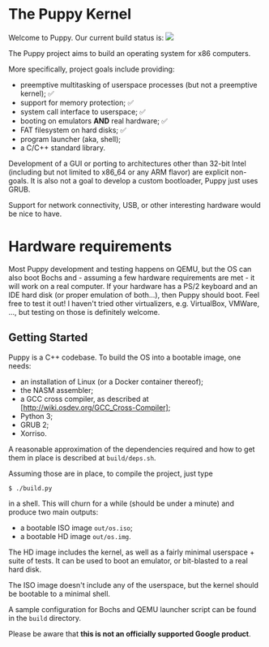 # The Puppy Kernel

Welcome to Puppy. Our current build status is: [![](https://travis-ci.org/egranata/puppy.svg?branch=master)](https://travis-ci.org/egranata/puppy)

The Puppy project aims to build an operating system for x86 computers.

More specifically, project goals include providing:

- preemptive multitasking of userspace processes (but not a preemptive kernel); ✅
- support for memory protection; ✅
- system call interface to userspace; ✅
- booting on emulators **AND** real hardware; ✅
- FAT filesystem on hard disks; ✅
- program launcher (aka, shell);
- a C/C++ standard library.

Development of a GUI or porting to architectures other than 32-bit Intel (including but not limited to x86_64 or any ARM flavor) are explicit non-goals. It is also not a goal to develop a custom bootloader, Puppy just uses GRUB.

Support for network connectivity, USB, or other interesting hardware would be nice to have.

# Hardware requirements

Most Puppy development and testing happens on QEMU, but the OS can also boot Bochs and - assuming a few hardware requirements are met - it will work on a real computer. If your hardware has a PS/2 keyboard and an IDE hard disk (or proper emulation of both...), then Puppy should boot. Feel free to test it out! I haven't tried other virtualizers, e.g. VirtualBox, VMWare, ..., but testing on those is definitely welcome.

## Getting Started

Puppy is a C++ codebase. To build the OS into a bootable image, one needs:
- an installation of Linux (or a Docker container thereof);
- the NASM assembler;
- a GCC cross compiler, as described at [http://wiki.osdev.org/GCC_Cross-Compiler];
- Python 3;
- GRUB 2;
- Xorriso.

A reasonable approximation of the dependencies required and how to get them in place is described at `build/deps.sh`.

Assuming those are in place, to compile the project, just type

```
$ ./build.py
```

in a shell. This will churn for a while (should be under a minute) and produce two main outputs:
- a bootable ISO image `out/os.iso`;
- a bootable HD image `out/os.img`.

The HD image includes the kernel, as well as a fairly minimal userspace + suite of tests. It can be used to boot an emulator, or bit-blasted to a real hard disk.

The ISO image doesn't include any of the userspace, but the kernel should be bootable to a minimal shell.

A sample configuration for Bochs and QEMU launcher script can be found in the `build` directory.

Please be aware that **this is not an officially supported Google product**.
